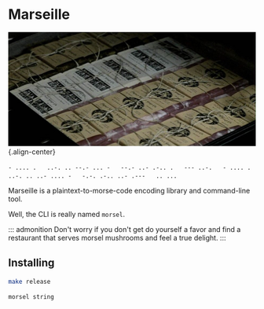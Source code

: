 # Marseille

![image](./die-erstes-regeln-ist.jpeg){.align-center}

`- .... .   ..-. .. --.- ... -   --.- ..- .-.. .   --- ..-.   - .... .   ..-. .. ..- .... -   -.-. .-.. ..- .---   .. ...`

Marseille is a plaintext-to-morse-code encoding library and command-line
tool.

Well, the CLI is really named `morsel`.

::: admonition
Don\'t worry if you don\'t get do yourself a favor and find a restaurant
that serves morsel mushrooms and feel a true delight.
:::

## Installing

``` bash
make release
```

``` bash
morsel string
```
